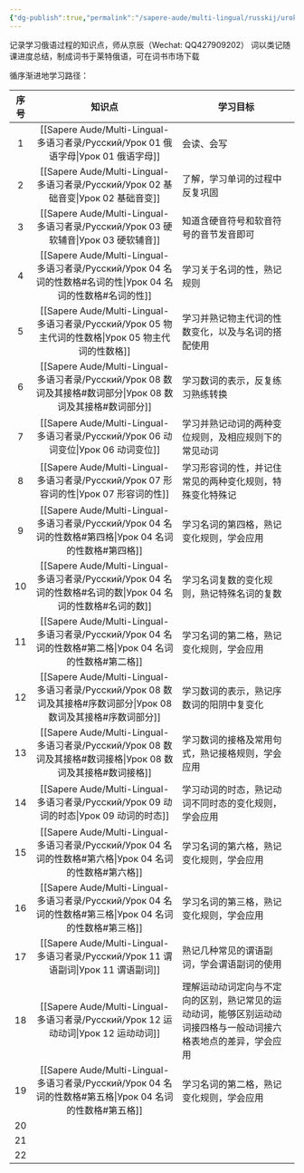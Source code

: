 ```yaml
---
{"dg-publish":true,"permalink":"/sapere-aude/multi-lingual/russkij/urok-00/","dgPassFrontmatter":true}
---
```


记录学习俄语过程的知识点，师从京辰（Wechat: QQ427909202）
词以类记随课进度总结，制成词书于莱特俄语，可在词书市场下载

循序渐进地学习路径：

| 序号  |           知识点            | 学习目标                                                     |
| :-: | :----------------------: | -------------------------------------------------------- |
|  1  |     [[Sapere Aude/Multi-Lingual-多语习者录/Русский/Урок 01 俄语字母\|Урок 01 俄语字母]]     | 会读、会写                                                    |
|  2  |     [[Sapere Aude/Multi-Lingual-多语习者录/Русский/Урок 02 基础音变\|Урок 02 基础音变]]     | 了解，学习单词的过程中反复巩固                                          |
|  3  |     [[Sapere Aude/Multi-Lingual-多语习者录/Русский/Урок 03 硬软辅音\|Урок 03 硬软辅音]]     | 知道含硬音符号和软音符号的音节发音即可                                      |
|  4  | [[Sapere Aude/Multi-Lingual-多语习者录/Русский/Урок 04 名词的性数格#名词的性\|Урок 04 名词的性数格#名词的性]]  | 学习关于名词的性，熟记规则                                            |
|  5  |   [[Sapere Aude/Multi-Lingual-多语习者录/Русский/Урок 05 物主代词的性数格\|Урок 05 物主代词的性数格]]   | 学习并熟记物主代词的性数变化，以及与名词的搭配使用                                |
|  6  | [[Sapere Aude/Multi-Lingual-多语习者录/Русский/Урок 08 数词及其接格#数词部分\|Урок 08 数词及其接格#数词部分]]  | 学习数词的表示，反复练习熟练转换                                         |
|  7  |     [[Sapere Aude/Multi-Lingual-多语习者录/Русский/Урок 06 动词变位\|Урок 06 动词变位]]     | 学习并熟记动词的两种变位规则，及相应规则下的常见动词                               |
|  8  |    [[Sapere Aude/Multi-Lingual-多语习者录/Русский/Урок 07 形容词的性\|Урок 07 形容词的性]]     | 学习形容词的性，并记住常见的两种变化规则，特殊变化特殊记                             |
|  9  |  [[Sapere Aude/Multi-Lingual-多语习者录/Русский/Урок 04 名词的性数格#第四格\|Урок 04 名词的性数格#第四格]]  | 学习名词的第四格，熟记变化规则，学会应用                                     |
| 10  | [[Sapere Aude/Multi-Lingual-多语习者录/Русский/Урок 04 名词的性数格#名词的数\|Урок 04 名词的性数格#名词的数]]  | 学习名词复数的变化规则，熟记特殊名词的复数                                    |
| 11  |  [[Sapere Aude/Multi-Lingual-多语习者录/Русский/Урок 04 名词的性数格#第二格\|Урок 04 名词的性数格#第二格]]  | 学习名词的第二格，熟记变化规则，学会应用                                     |
| 12  | [[Sapere Aude/Multi-Lingual-多语习者录/Русский/Урок 08 数词及其接格#序数词部分\|Урок 08 数词及其接格#序数词部分]] | 学习数词的表示，熟记序数词的阳阴中复变化                                     |
| 13  | [[Sapere Aude/Multi-Lingual-多语习者录/Русский/Урок 08 数词及其接格#数词接格\|Урок 08 数词及其接格#数词接格]]  | 学习数词的接格及常用句式，熟记接格规则，学会应用                                 |
| 14  |    [[Sapere Aude/Multi-Lingual-多语习者录/Русский/Урок 09 动词的时态\|Урок 09 动词的时态]]     | 学习动词的时态，熟记动词不同时态的变化规则，学会应用                               |
| 15  |  [[Sapere Aude/Multi-Lingual-多语习者录/Русский/Урок 04 名词的性数格#第六格\|Урок 04 名词的性数格#第六格]]  | 学习名词的第六格，熟记变化规则，学会应用                                     |
| 16  |  [[Sapere Aude/Multi-Lingual-多语习者录/Русский/Урок 04 名词的性数格#第三格\|Урок 04 名词的性数格#第三格]]  | 学习名词的第三格，熟记变化规则，学会应用                                     |
| 17  |     [[Sapere Aude/Multi-Lingual-多语习者录/Русский/Урок 11 谓语副词\|Урок 11 谓语副词]]     | 熟记几种常见的谓语副词，学会谓语副词的使用                                    |
| 18  |     [[Sapere Aude/Multi-Lingual-多语习者录/Русский/Урок 12 运动动词\|Урок 12 运动动词]]     | 理解运动动词定向与不定向的区别，熟记常见的运动动词，能够区别运动动词接四格与一般动词接六格表地点的差异，学会应用 |
| 19  |  [[Sapere Aude/Multi-Lingual-多语习者录/Русский/Урок 04 名词的性数格#第五格\|Урок 04 名词的性数格#第五格]]  | 学习名词的第二格，熟记变化规则，学会应用                                     |
| 20  |                          |                                                          |
| 21  |                          |                                                          |
| 22  |                          |                                                          |


